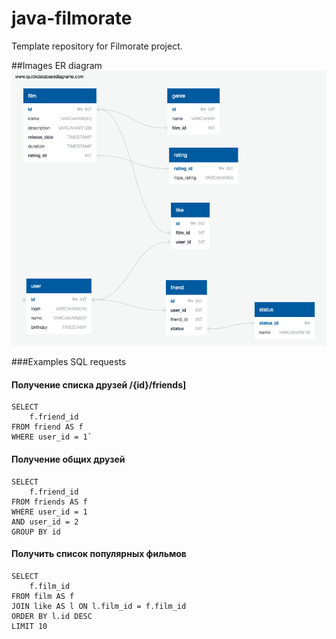 # java-filmorate
Template repository for Filmorate project.

##Images ER diagram
![Link on ER-diagram ->](ER/ER_diagramma.png)

###Examples SQL requests
#### Получение списка друзей /{id}/friends]
   
    SELECT
        f.friend_id
    FROM friend AS f
    WHERE user_id = 1`

#### Получение общих друзей

    SELECT
        f.friend_id
    FROM friends AS f
    WHERE user_id = 1 
    AND user_id = 2
    GROUP BY id

#### Получить список популярных фильмов

    SELECT
        f.film_id
    FROM film AS f
    JOIN like AS l ON l.film_id = f.film_id
    ORDER BY l.id DESC
    LIMIT 10